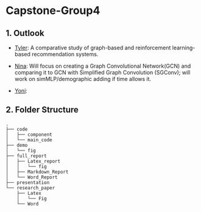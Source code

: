 # Capstone-Group4

## 1. Outlook

- <u>Tyler</u>: A comparative study of graph-based and reinforcement learning-based recommendation systems.

- <u>Nina</u>: Will focus on creating a Graph Convolutional Network(GCN) and comparing it to GCN with Simplified Graph Convolution (SGConv); will work on simMLP/demographic adding if time allows it.

- <u>Yoni</u>: 

## 2. Folder Structure

```
.
├── code
│   ├── component
│   └── main_code
├── demo
│   └── fig
├── full_report
│   ├── Latex_report
│   │   └── fig
│   ├── Markdown_Report
│   └── Word_Report
├── presentation
└── research_paper
    ├── Latex
    │   └── Fig
    └── Word
```
